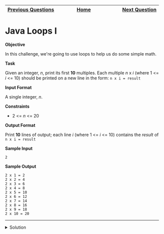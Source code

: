 | <img width=1000>[Previous Questions](https://github.com/Kevin-Lago/java-hackerrank-solutions/introduction/java_output_formatting)</img> | <img width=1000>[Home](https://github.com/Kevin-Lago/java-hackerrank-solutions)</img> | <img width=1000>[Next Question](https://github.com/Kevin-Lago/java-hackerrank-solutions/tree/main/src/introduction/java_loops_ii)</img> |
|:---|:---:|---:|

# Java Loops I

__Objective__

In this challenge, we're going to use loops to help us do some simple math.

__Task__

Given an integer, _n_, print its first __10__ multiples. Each multiple _n_ x _i_ (where 1 <= _i_ <= 10) should be printed on a new line in the form: ```n x i = result```

__Input Format__

A single integer, _n_.

__Constraints__

- 2 <= _n_ <= 20

__Output Format__

Print __10__ lines of output; each line _i_ (where 1 <= _i_ <= 10) contains the _result_ of ```n x i = result```

__Sample Input__

```
2
```

__Sample Output__

```
2 x 1 = 2
2 x 2 = 4
2 x 3 = 6
2 x 4 = 8
2 x 5 = 10
2 x 6 = 12
2 x 7 = 14
2 x 8 = 16
2 x 9 = 18
2 x 10 = 20
```

---

<details><summary>Solution</summary>
    
```java
public static void main(String[] args) throws IOException {
    BufferedReader bufferedReader = new BufferedReader(new InputStreamReader(System.in));
    int n = Integer.parseInt(bufferedReader.readLine().trim());
    bufferedReader.close();

    for (int i = 1; i <= 10; i++) {
        System.out.printf("%d x %d = %d", n, i, n * i);
    }
}
```
</details>
